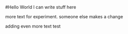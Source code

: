 #Hello World
I can write stuff here

more text for experiment. someone else makes a change


adding even more text
test
